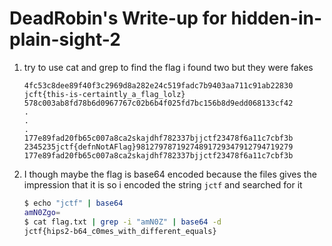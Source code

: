 # DeadRobin's Write-up for hidden-in-plain-sight-2

1. try to use cat and grep to find the flag i found two but they were fakes

   ```
   4fc53c8dee89f40f3c2969d8a282e24c519fadc7b9403aa711c91ab22830
   jcft{this-is-certaintly_a_flag_lolz}
   578c003ab8fd78b6d0967767c02b6b4f025fd7bc156b8d9edd068133cf42
   .
   .
   .
   177e89fad20fb65c007a8ca2skajdhf782337bjjctf23478f6a11c7cbf3b
   2345235jctf{defnNotAFlag}98127978719274891729347912794719279
   177e89fad20fb65c007a8ca2skajdhf782337bjjctf23478f6a11c7cbf3b
   ```

2. I though maybe the flag is base64 encoded because the files gives the impression that it is so i encoded the string `jctf` and searched for it

   ```bash
   $ echo "jctf" | base64
   amN0Zgo=
   $ cat flag.txt | grep -i "amN0Z" | base64 -d
   jctf{hips2-b64_c0mes_with_different_equals}
   ```

   
